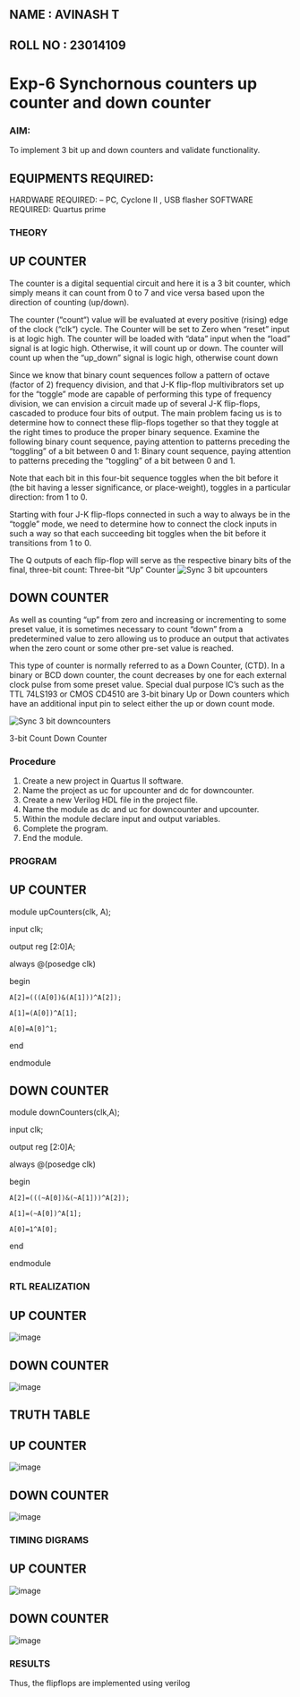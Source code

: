 ## NAME : AVINASH T
## ROLL NO : 23014109


# Exp-6 Synchornous counters up counter and down counter 

### AIM: 
To implement 3 bit up and down counters and validate  functionality.

## EQUIPMENTS REQUIRED:

 HARDWARE REQUIRED:  – PC, Cyclone II , USB flasher
 SOFTWARE REQUIRED:   Quartus prime
 
### THEORY 

## UP COUNTER 
The counter is a digital sequential circuit and here it is a 3 bit counter, which simply means it can count from 0 to 7 and vice versa based upon the direction of counting (up/down).

The counter (“count“) value will be evaluated at every positive (rising) edge of the clock (“clk“) cycle. The Counter will be set to Zero when “reset” input is at logic high. The counter will be loaded with “data” input when the “load” signal is at logic high. Otherwise, it will count up or down. The counter will count up when the “up_down” signal is logic high, otherwise count down

Since we know that binary count sequences follow a pattern of octave (factor of 2) frequency division, and that J-K flip-flop multivibrators set up for the “toggle” mode are capable of performing this type of frequency division, we can envision a circuit made up of several J-K flip-flops, cascaded to produce four bits of output. The main problem facing us is to determine how to connect these flip-flops together so that they toggle at the right times to produce the proper binary sequence. Examine the following binary count sequence, paying attention to patterns preceding the “toggling” of a bit between 0 and 1: Binary count sequence, paying attention to patterns preceding the “toggling” of a bit between 0 and 1.

Note that each bit in this four-bit sequence toggles when the bit before it (the bit having a lesser significance, or place-weight), toggles in a particular direction: from 1 to 0.

Starting with four J-K flip-flops connected in such a way to always be in the “toggle” mode, we need to determine how to connect the clock inputs in such a way so that each succeeding bit toggles when the bit before it transitions from 1 to 0.

The Q outputs of each flip-flop will serve as the respective binary bits of the final, three-bit count:
Three-bit “Up” Counter
![Sync  3 bit upcounters](https://github.com/amal-2006/Exp-7-Synchornous-counters-/assets/148410730/9c466098-f46e-428d-b8d1-89a995aec230)



## DOWN COUNTER 
As well as counting “up” from zero and increasing or incrementing to some preset value, it is sometimes necessary to count “down” from a predetermined value to zero allowing us to produce an output that activates when the zero count or some other pre-set value is reached.

This type of counter is normally referred to as a Down Counter, (CTD). In a binary or BCD down counter, the count decreases by one for each external clock pulse from some preset value. Special dual purpose IC’s such as the TTL 74LS193 or CMOS CD4510 are 3-bit binary Up or Down counters which have an additional input pin to select either the up or down count mode.

![Sync  3 bit downcounters](https://github.com/amal-2006/Exp-7-Synchornous-counters-/assets/148410730/2002a343-de4a-4282-9f92-cb17b4076a9b)




3-bit Count Down Counter



### Procedure
1. Create a new project in Quartus II software.
2. Name the project as uc for upcounter and dc for downcounter.
3. Create a new Verilog HDL file in the project file.
4. Name the module as dc and uc for downcounter and upcounter.
5. Within the module declare input and output variables.
6. Complete the program.
7. End the module.




### PROGRAM 

## UP COUNTER 

module upCounters(clk, A);

input clk;

output reg [2:0]A;

always @(posedge clk)

begin

	A[2]=(((A[0])&(A[1]))^A[2]);
 
	A[1]=(A[0])^A[1];
 
	A[0]=A[0]^1;
 
end

endmodule


## DOWN COUNTER

module downCounters(clk,A);

input clk;

output reg [2:0]A;

always @(posedge clk)

begin

	A[2]=(((~A[0])&(~A[1]))^A[2]);
 
	A[1]=(~A[0])^A[1];
 
	A[0]=1^A[0];
 
end 

endmodule



### RTL REALIZATION

## UP COUNTER
![image](https://github.com/AVINASH05T/Exp-7-Synchornous-counters-/assets/151514286/766ed2b0-9b9e-4dae-b7c6-c60a1c0c3d15)




## DOWN COUNTER
![image](https://github.com/AVINASH05T/Exp-7-Synchornous-counters-/assets/151514286/f0b3b1ff-47b6-4588-a62e-b54d3c68e7c6)



## TRUTH TABLE


## UP COUNTER
![image](https://github.com/AVINASH05T/Exp-7-Synchornous-counters-/assets/151514286/24f45aee-edf1-4668-8f32-4c958ee1f82b)

## DOWN COUNTER

![image](https://github.com/AVINASH05T/Exp-7-Synchornous-counters-/assets/151514286/f63d70e0-67df-4fdf-9df7-85cdbbe258c1)


### TIMING DIGRAMS  

## UP COUNTER
![image](https://github.com/AVINASH05T/Exp-7-Synchornous-counters-/assets/151514286/77e02461-84e0-491c-9abc-46c8008bd8b5)



## DOWN COUNTER
![image](https://github.com/AVINASH05T/Exp-7-Synchornous-counters-/assets/151514286/5a676e23-0fc0-482e-bd58-1b62b837728e)





### RESULTS 
Thus, the flipflops are implemented using verilog
